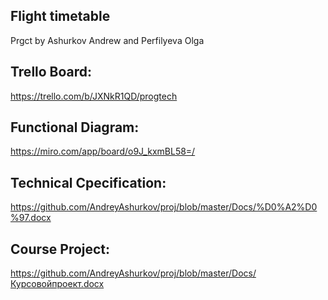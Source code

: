 ## Flight timetable
Prgct by Ashurkov Andrew and Perfilyeva Olga
## Trello Board:

https://trello.com/b/JXNkR1QD/progtech
## Functional Diagram:

https://miro.com/app/board/o9J_kxmBL58=/
## Technical Cpecification:

https://github.com/AndreyAshurkov/proj/blob/master/Docs/%D0%A2%D0%97.docx
## Course Project:

https://github.com/AndreyAshurkov/proj/blob/master/Docs/Курсовойпроект.docx
